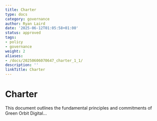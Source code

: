 ```yaml
---
title: Charter
type: docs
category: governance
author: Ryan Laird
date: '2025-06-12T01:05:58+01:00'
status: approved
tags:
- policy
- governance
weight: 2
aliases:
- /docs/20250606070647_charter_1_1/
description: ''
linkTitle: Charter
---
```


# Charter

This document outlines the fundamental principles and commitments of Green Orbit Digital...
